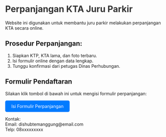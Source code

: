 <!DOCTYPE html>
<html>
<head>
    <Perpanjangan KTA Juru Parkir
    <meta charset="UTF-8">
    <style>
        { font-family: sans-serif; margin: 30px; background-color: #f4f4f4; }
        { background: white; padding: 20px; border-radius: 8px; max-width: 600px; margin: auto; }
        h1 { color: #333; }
        a.button { display: inline-block; background: #007BFF; color: white; padding: 10px 20px; border-radius: 5px; text-decoration: none; }
        a.button:hover { background: #0056b3; }
    </style>
</head>
<body>
    <div class="container">
        <h1>Perpanjangan KTA Juru Parkir</h1>
        <p>Website ini digunakan untuk membantu juru parkir melakukan perpanjangan KTA secara online.</p>
        <h2>Prosedur Perpanjangan:</h2>
        <ol>
            <li>Siapkan KTP, KTA lama, dan foto terbaru.</li>
            <li>Isi formulir online dengan data lengkap.</li>
            <li>Tunggu konfirmasi dari petugas Dinas Perhubungan.</li>
        </ol>
        <h2>Formulir Pendaftaran</h2>
        <p>Silakan klik tombol di bawah ini untuk mengisi formulir perpanjangan:</p>
        <a class="button" href="https://forms.gle/contohlinkformulir" target="_blank">Isi Formulir Perpanjangan</a>
        <p>Kontak: <br>Email: dishubtemanggung@email.com <br>Telp: 08xxxxxxxxx</p>
    </div>
</body>
</html>
